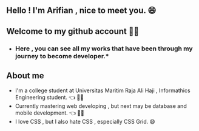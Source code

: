 ## Hello ! I'm Arifian , nice to meet you. 	:smile:
## Welcome to my github account :raising_hand_man:

* ### Here , you can see all my works that have been through my journey to become developer.*

## 	 About me 
- I'm a college student at Universitas Maritim Raja Ali Haji , Informathics Engineering student. 	:point_left: 	:man_student:
- Currently mastering web developing , but next may be database and mobile development. 	:point_left: :technologist:
- I love CSS , but I also hate CSS , especially CSS Grid. 	:smile:
